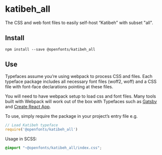 
# katibeh_all

The CSS and web font files to easily self-host “Katibeh” with subset "all".

## Install

`npm install --save @openfonts/katibeh_all`

## Use

Typefaces assume you’re using webpack to process CSS and files. Each typeface
package includes all necessary font files (woff2, woff) and a CSS file with
font-face declarations pointing at these files.

You will need to have webpack setup to load css and font files. Many tools built
with Webpack will work out of the box with Typefaces such as [Gatsby](https://github.com/gatsbyjs/gatsby)
and [Create React App](https://github.com/facebookincubator/create-react-app).

To use, simply require the package in your project’s entry file e.g.

```javascript
// Load Katibeh typeface
require('@openfonts/katibeh_all')
```

Usage in SCSS:
```scss
@import "~@openfonts/katibeh_all/index.css";
```
